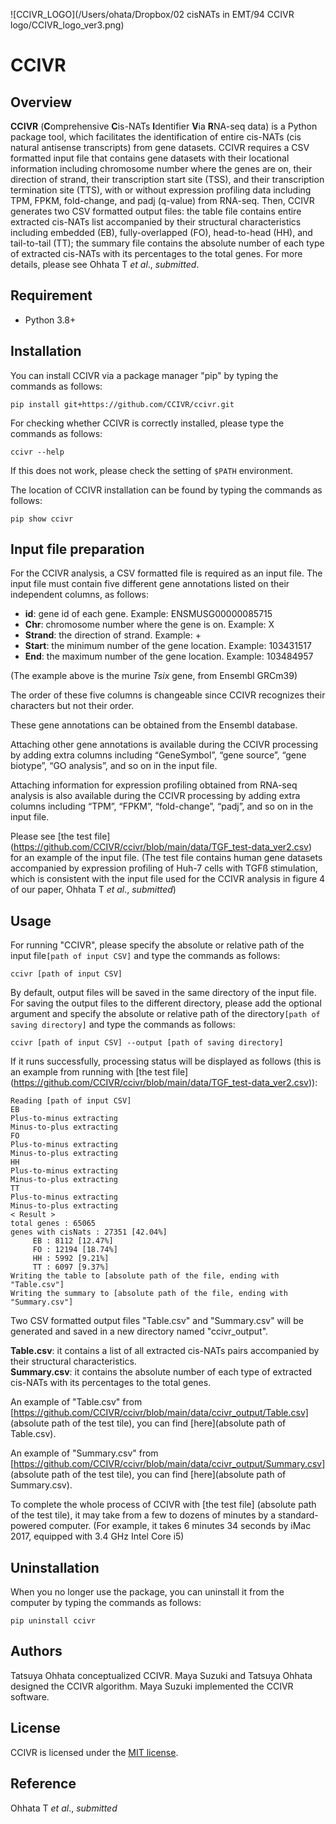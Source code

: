 ![CCIVR_LOGO](/Users/ohata/Dropbox/02 cisNATs in EMT/94 CCIVR logo/CCIVR_logo_ver3.png)


# CCIVR

## Overview
**CCIVR** (**C**omprehensive **C**is-NATs **I**dentifier **V**ia **R**NA-seq data) is a Python package tool, which facilitates the identification of entire cis-NATs (cis natural antisense transcripts) from gene datasets. CCIVR requires a CSV formatted input file that contains gene datasets with their locational information including chromosome number where the genes are on, their direction of strand, their transcription start site (TSS), and their transcription termination site (TTS), with or without expression profiling data including TPM, FPKM, fold-change, and padj (q-value) from RNA-seq. Then, CCIVR generates two CSV formatted output files: the table file contains entire extracted cis-NATs list accompanied by their structural characteristics including embedded (EB), fully-overlapped (FO), head-to-head (HH), and tail-to-tail (TT); the summary file contains the absolute number of each type of extracted cis-NATs with its percentages to the total genes. For more details, please see Ohhata T *et al*., *submitted*.

## Requirement

* Python 3.8+

## Installation

You can install CCIVR via a package manager "pip" by typing the commands as follows:  

```
pip install git+https://github.com/CCIVR/ccivr.git
```  

For checking whether CCIVR is correctly installed, please type the commands as follows:

```
ccivr --help
```
If this does not work, please check the setting of `$PATH` environment. 


The location of CCIVR installation can be found by typing the commands as follows:

```
pip show ccivr
``` 

## Input file preparation
For the CCIVR analysis, a CSV formatted file is required as an input file. The input file must contain five different gene annotations listed on their independent columns, as follows: 

- **id**: gene id of each gene. Example: ENSMUSG00000085715   
- **Chr**: chromosome number where the gene is on. Example: X
- **Strand**: the direction of strand. Example: +
- **Start**: the minimum number of the gene location. Example: 103431517
- **End**: the maximum number of the gene location. Example: 103484957

(The example above is the murine *Tsix* gene, from Ensembl GRCm39)  

The order of these five columns is changeable since CCIVR recognizes their characters but not their order.

These gene annotations can be obtained from the Ensembl database. 

Attaching other gene annotations is available during the CCIVR processing by adding extra columns including “GeneSymbol”, “gene source”, “gene biotype”, “GO analysis”, and so on in the input file.

Attaching information for expression profiling obtained from RNA-seq analysis is also available during the CCIVR processing by adding extra columns including “TPM”, “FPKM”, “fold-change”, “padj”, and so on in the input file. 

Please see [the test file] (https://github.com/CCIVR/ccivr/blob/main/data/TGF_test-data_ver2.csv) for an example of the input file. 
(The test file contains human gene datasets accompanied by expression profiling of Huh-7 cells with TGFß
stimulation, which is consistent with the input file used for the CCIVR analysis in figure 4 of our paper, Ohhata T *et al*., *submitted*)


## Usage

For running "CCIVR", please specify the absolute or relative path of the input file```[path of input CSV]``` and type the commands as follows:

```
ccivr [path of input CSV] 
```

By default, output files will be saved in the same directory of the input file. For saving the output files to the different directory, please add the optional argument and specify the absolute or relative path of the directory```[path of saving directory]``` and type the commands as follows:

```
ccivr [path of input CSV] --output [path of saving directory]
```

If it runs successfully, processing status will be displayed as follows (this is an example from running with [the test file] (https://github.com/CCIVR/ccivr/blob/main/data/TGF_test-data_ver2.csv)):

```
Reading [path of input CSV]
EB
Plus-to-minus extracting
Minus-to-plus extracting
FO
Plus-to-minus extracting
Minus-to-plus extracting
HH
Plus-to-minus extracting
Minus-to-plus extracting
TT
Plus-to-minus extracting
Minus-to-plus extracting
< Result >
total genes : 65065
genes with cisNats : 27351 [42.04%]
     EB : 8112 [12.47%]
     FO : 12194 [18.74%]
     HH : 5992 [9.21%]
     TT : 6097 [9.37%]
Writing the table to [absolute path of the file, ending with "Table.csv"]
Writing the summary to [absolute path of the file, ending with "Summary.csv"]
```

Two CSV formatted output files "Table.csv" and "Summary.csv" will be generated and saved in a new directory named "ccivr_output".  

**Table.csv**: it contains a list of all extracted cis-NATs pairs accompanied by their structural characteristics.  
**Summary.csv**: it contains the absolute number of each type of extracted cis-NATs with its percentages to the total genes. 

An example of "Table.csv" from [https://github.com/CCIVR/ccivr/blob/main/data/ccivr_output/Table.csv] (absolute path of the test tile), you can find [here](absolute path of Table.csv).

An example of "Summary.csv" from [https://github.com/CCIVR/ccivr/blob/main/data/ccivr_output/Summary.csv] (absolute path of the test tile), you can find [here](absolute path of Summary.csv).



To complete the whole process of CCIVR with [the test file] (absolute path of the test tile), it may take from a few to dozens of minutes by a standard-powered computer. (For example, it takes 6 minutes 34 seconds by iMac 2017, equipped with 3.4 GHz Intel Core i5)

## Uninstallation
When you no longer use the package, you can uninstall it from the computer by typing the commands as follows:

```
pip uninstall ccivr
```

## Authors
Tatsuya Ohhata conceptualized CCIVR. Maya Suzuki and Tatsuya Ohhata designed the CCIVR algorithm. Maya Suzuki implemented the CCIVR software.

## License
CCIVR is licensed under the [MIT license](https://en.wikipedia.org/wiki/MIT_License).

## Reference
Ohhata T *et al*., *submitted*
